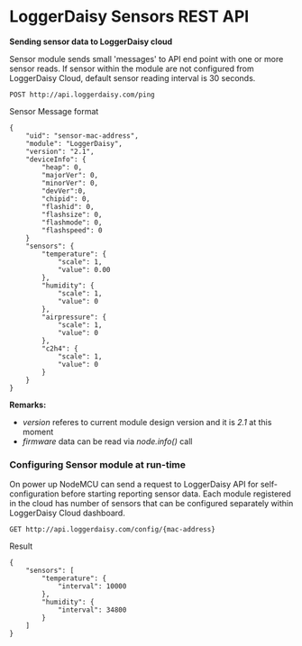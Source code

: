 # LoggerDaisy Sensors REST API

**Sending sensor data to LoggerDaisy cloud**

Sensor module sends small 'messages' to API end point with one or more sensor reads. If sensor within the module are not configured from LoggerDaisy Cloud, default sensor reading interval is 30 seconds.

```
POST http://api.loggerdaisy.com/ping
```

Sensor Message format

```
{
	"uid": "sensor-mac-address",
	"module": "LoggerDaisy",
	"version": "2.1",
	"deviceInfo": {
		"heap": 0,
		"majorVer": 0, 
		"minorVer": 0, 
		"devVer":0, 
		"chipid": 0, 
		"flashid": 0, 
		"flashsize": 0, 
		"flashmode": 0, 
		"flashspeed": 0
	}
	"sensors": {
		"temperature": {
			"scale": 1,
			"value": 0.00
		},
		"humidity": {
			"scale": 1,
			"value": 0
		},
		"airpressure": {
			"scale": 1,
			"value": 0
		},
		"c2h4": {
			"scale": 1,
			"value": 0
		}
	}
}
```
**Remarks:**

- _version_ referes to current module design version and it is _2.1_ at this moment
- _firmware_ data can be read via _node.info()_ call

### Configuring Sensor module at run-time

On power up NodeMCU can send a request to LoggerDaisy API for self-configuration before starting reporting sensor data. Each module registered in the cloud has number of sensors that can be configured separately within LoggerDaisy Cloud dashboard.

```
GET http://api.loggerdaisy.com/config/{mac-address}
```

Result

```
{
	"sensors": [
		"temperature": {
			"interval": 10000
		},
		"humidity": {
			"interval": 34800
		}
	]
}
```
